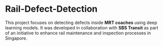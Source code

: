 # Rail-Defect-Detection
This project focuses on detecting defects inside **MRT coaches** using deep learning models.   It was developed in collaboration with **SBS Transit** as part of an initiative to enhance rail maintenance and inspection processes in Singapore.
